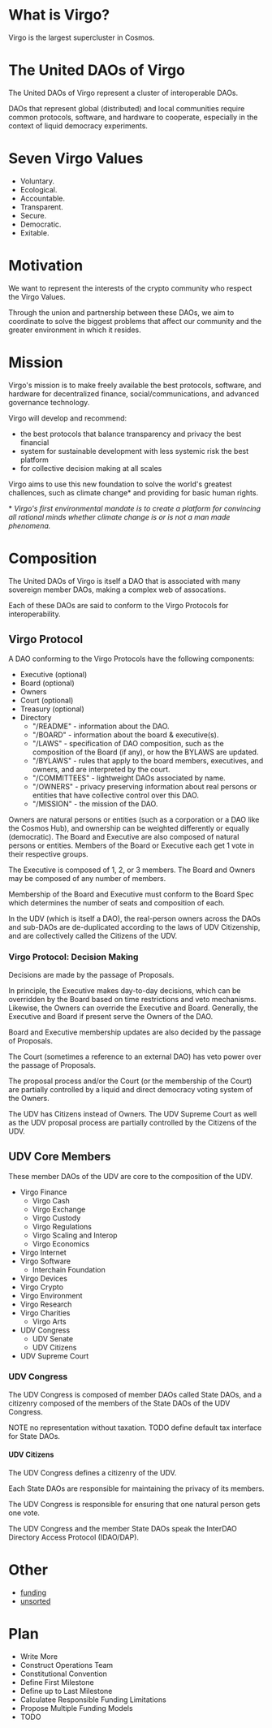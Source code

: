 # What is Virgo?

Virgo is the largest supercluster in Cosmos.

# The United DAOs of Virgo

The United DAOs of Virgo represent a cluster of interoperable DAOs.

DAOs that represent global (distributed) and local communities require common
protocols, software, and hardware to cooperate, especially in the context of
liquid democracy experiments.

# Seven Virgo Values

* Voluntary.
* Ecological.
* Accountable.
* Transparent.
* Secure.
* Democratic.
* Exitable.

# Motivation

We want to represent the interests of the crypto community who respect the
Virgo Values.

Through the union and partnership between these DAOs, we aim to coordinate to
solve the biggest problems that affect our community and the greater
environment in which it resides.

# Mission

Virgo's mission is to make freely available the best protocols, software, and
hardware for decentralized finance, social/communications, and advanced
governance technology.

Virgo will develop and recommend:

 * the best protocols that balance transparency and privacy the best financial
 * system for sustainable development with less systemic risk the best platform
 * for collective decision making at all scales

Virgo aims to use this new foundation to solve the world's greatest challences,
such as climate change\* and providing for basic human rights.

\* _Virgo's first environmental mandate is to create a platform for
convincing all rational minds whether climate change is or is not a man made
phenomena._

# Composition

The United DAOs of Virgo is itself a DAO that is associated with many sovereign
member DAOs, making a complex web of assocations.

Each of these DAOs are said to conform to the Virgo Protocols for
interoperability.

## Virgo Protocol

A DAO conforming to the Virgo Protocols have the following components:

* Executive (optional)
* Board (optional)
* Owners
* Court (optional)
* Treasury (optional)
* Directory
  - "/README" - information about the DAO.
  - "/BOARD" - information about the board & executive(s).
  - "/LAWS" - specification of DAO composition, such as the composition of the Board (if any), or how the BYLAWS are updated.
  - "/BYLAWS" - rules that apply to the board members, executives, and owners, and are interpreted by the court.
  - "/COMMITTEES" - lightweight DAOs associated by name.
  - "/OWNERS" - privacy preserving information about real persons or entities that have collective control over this DAO.
  - "/MISSION" - the mission of the DAO.
  
Owners are natural persons or entities (such as a corporation or a DAO like the Cosmos Hub),
and ownership can be weighted differently or equally (democratic).
The Board and Executive are also composed of natural persons or entities.
Members of the Board or Executive each get 1 vote in their respective groups. 

The Executive is composed of 1, 2, or 3 members.
The Board and Owners may be composed of any number of members.

Membership of the Board and Executive must conform to the Board Spec which
determines the number of seats and composition of each.

In the UDV (which is itself a DAO), the real-person owners across the DAOs and
sub-DAOs are de-duplicated according to the laws of UDV Citizenship, and are
collectively called the Citizens of the UDV.

### Virgo Protocol: Decision Making

Decisions are made by the passage of Proposals.

In principle, the Executive makes day-to-day decisions, which can be overridden
by the Board based on time restrictions and veto mechanisms.  Likewise, the Owners
can override the Executive and Board.  Generally, the Executive and Board
if present serve the Owners of the DAO.

Board and Executive membership updates are also decided by the passage of Proposals.

The Court (sometimes a reference to an external DAO) has veto power over the
passage of Proposals.

The proposal process and/or the Court (or the membership of the Court)
are partially controlled by a liquid and direct democracy voting system of
the Owners.

The UDV has Citizens instead of Owners.  The UDV Supreme Court as well as the
UDV proposal process are partially controlled by the Citizens of the UDV.

## UDV Core Members

These member DAOs of the UDV are core to the composition of the UDV.

* Virgo Finance
  - Virgo Cash
  - Virgo Exchange
  - Virgo Custody
  - Virgo Regulations
  - Virgo Scaling and Interop
  - Virgo Economics
* Virgo Internet
* Virgo Software
  - Interchain Foundation
* Virgo Devices
* Virgo Crypto
* Virgo Environment
* Virgo Research
* Virgo Charities
  - Virgo Arts
* UDV Congress 
  - UDV Senate
  - UDV Citizens
* UDV Supreme Court

### UDV Congress

The UDV Congress is composed of member DAOs called State DAOs, and a citizenry
composed of the members of the State DAOs of the UDV Congress.

NOTE no representation without taxation.
TODO define default tax interface for State DAOs.

#### UDV Citizens

The UDV Congress defines a citizenry of the UDV.

Each State DAOs are responsible for maintaining the privacy of its members.

The UDV Congress is responsible for ensuring that one natural person gets one
vote.

The UDV Congress and the member State DAOs speak the InterDAO Directory Access
Protocol (IDAO/DAP). 

# Other

* [funding](/FUNDING.md)
* [unsorted](/UNSORTED.md)

# Plan

* Write More
* Construct Operations Team
* Constitutional Convention
* Define First Milestone
* Define up to Last Milestone
* Calculatee Responsible Funding Limitations
* Propose Multiple Funding Models
* TODO
